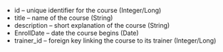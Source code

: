 * id – unique identifier for the course (Integer/Long)
* title – name of the course (String)
* description – short explanation of the course (String)
* EnrollDate – date the course begins (Date)
* trainer_id – foreign key linking the course to its trainer (Integer/Long)